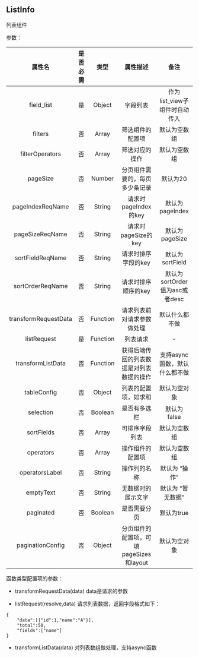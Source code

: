 ## ListInfo

列表组件

参数：

| 属性名 | 是否必需  | 类型      | 属性描述 |  备注 |
| :---:  | :--:  | :--: | :-----:  | :--: |
| field_list | 是 | Object | 字段列表 | 作为list_view子组件时自动传入  |
| filters | 否 | Array | 筛选组件的配置项 | 默认为空数组 |
| filterOperators | 否 | Array | 筛选对应的操作 | 默认为空数组 |
| pageSize | 否 | Number   | 分页组件需要的，每页多少条记录 | 默认为20 |
| pageIndexReqName | 否 | String   | 请求时pageIndex的key | 默认为 pageIndex |
| pageSizeReqName  | 否 | String   | 请求时pageSize的key  | 默认为 pageSize  |
| sortFieldReqName | 否 | String   | 请求时排序字段的key  | 默认为 sortField |
| sortOrderReqName | 否 | String   | 请求时排序顺序的key  | 默认为sortOrder 值为asc或者desc |
| transformRequestData | 否 | Function | 请求列表前对请求参数做处理 | 默认什么都不做 |
| listRequest | 是 | Function | 列表请求 | - |
| transformListData        | 否 | Function | 获得后端传回的列表数据是对列表数据的操作 | 支持async函数，默认什么都不做 |
| tableConfig | 否 | Object | 列表的配置项，如求和 | 默认为空对象 |
| selection |  否 | Boolean | 是否有多选栏 | 默认为 false |
| sortFields | 否 | Array | 可排序字段列表 | 默认为空数组 |
| operators | 否 | Array | 操作组件的配置项 | 默认为空数组 |
| operatorsLabel | 否 | String | 操作列的名称 | 默认为 “操作” |
| emptyText | 否 | String | 无数据时的展示文字 | 默认为 "暂无数据" |
| paginated | 否 | Boolean | 是否需要分页 | 默认为true |
| paginationConfig | 否 | Object |  分页组件的配置项，可填pageSizes和layout | 默认为空对象 |


函数类型配置项的参数：

* transformRequestData(data) data是请求的参数

* listRequest(resolve,data) 请求列表数据，返回字段格式如下：

```
{
    "data":[{"id":1,"name":"A"}],
    "total":50,
    "fields":["name"]
}
```

* transformListData(data) 对列表数组做处理，支持async函数